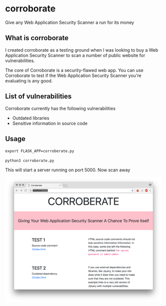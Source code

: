 # corroborate
Give any Web Application Security Scanner a run for its money

## What is corroborate
I created corroborate as a testing ground when I was looking to buy a Web Application Security Scanner to scan a number of public website for vulnerabilities.

The core of Corroborate is a security-flawed web app. You can use Corroborate to test if the Web Application Security Scanner you're evaluating is any good.

## List of vulnerabilities
Corroborate currently has the following vulnerabilities

- Outdated libraries
- Sensitive information in source code

## Usage
`export FLASK_APP=corroberate.py`

`python3 corroborate.py`

This will start a server running on port 5000. Now scan away

![Screen](screenshot.png)
